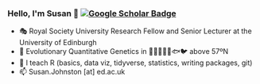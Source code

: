 ### Hello, I'm Susan 👋  [![Google Scholar Badge](https://img.shields.io/badge/Google-Scholar-blue)](https://scholar.google.co.uk/citations?user=d-V3YqYAAAAJ&hl=en) 

- 🎭 Royal Society University Research Fellow and Senior Lecturer at the University of Edinburgh 
- 🧬 Evolutionary Quantitative Genetics in 🦄🦌🐏🐖🐄🐟🐦 above 57ºN
- 🌱 I teach R (basics, data viz, tidyverse, statistics, writing packages, git)
- 📫 Susan.Johnston [at] ed.ac.uk

